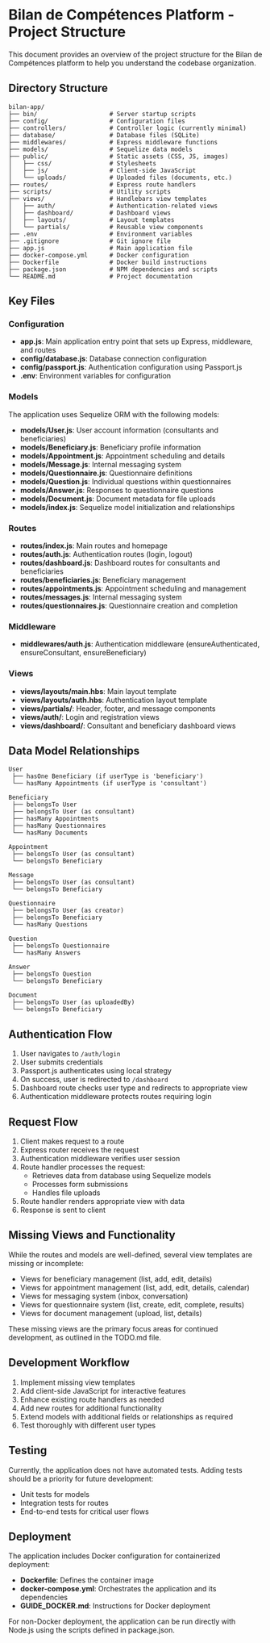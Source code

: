 # Bilan de Compétences Platform - Project Structure

This document provides an overview of the project structure for the Bilan de Compétences platform to help you understand the codebase organization.

## Directory Structure

```
bilan-app/
├── bin/                    # Server startup scripts
├── config/                 # Configuration files
├── controllers/            # Controller logic (currently minimal)
├── database/               # Database files (SQLite)
├── middlewares/            # Express middleware functions
├── models/                 # Sequelize data models
├── public/                 # Static assets (CSS, JS, images)
│   ├── css/                # Stylesheets
│   ├── js/                 # Client-side JavaScript
│   └── uploads/            # Uploaded files (documents, etc.)
├── routes/                 # Express route handlers
├── scripts/                # Utility scripts
├── views/                  # Handlebars view templates
│   ├── auth/               # Authentication-related views
│   ├── dashboard/          # Dashboard views
│   ├── layouts/            # Layout templates
│   └── partials/           # Reusable view components
├── .env                    # Environment variables
├── .gitignore              # Git ignore file
├── app.js                  # Main application file
├── docker-compose.yml      # Docker configuration
├── Dockerfile              # Docker build instructions
├── package.json            # NPM dependencies and scripts
└── README.md               # Project documentation
```

## Key Files

### Configuration

- **app.js**: Main application entry point that sets up Express, middleware, and routes
- **config/database.js**: Database connection configuration
- **config/passport.js**: Authentication configuration using Passport.js
- **.env**: Environment variables for configuration

### Models

The application uses Sequelize ORM with the following models:

- **models/User.js**: User account information (consultants and beneficiaries)
- **models/Beneficiary.js**: Beneficiary profile information
- **models/Appointment.js**: Appointment scheduling and details
- **models/Message.js**: Internal messaging system
- **models/Questionnaire.js**: Questionnaire definitions
- **models/Question.js**: Individual questions within questionnaires
- **models/Answer.js**: Responses to questionnaire questions
- **models/Document.js**: Document metadata for file uploads
- **models/index.js**: Sequelize model initialization and relationships

### Routes

- **routes/index.js**: Main routes and homepage
- **routes/auth.js**: Authentication routes (login, logout)
- **routes/dashboard.js**: Dashboard routes for consultants and beneficiaries
- **routes/beneficiaries.js**: Beneficiary management
- **routes/appointments.js**: Appointment scheduling and management
- **routes/messages.js**: Internal messaging system
- **routes/questionnaires.js**: Questionnaire creation and completion

### Middleware

- **middlewares/auth.js**: Authentication middleware (ensureAuthenticated, ensureConsultant, ensureBeneficiary)

### Views

- **views/layouts/main.hbs**: Main layout template
- **views/layouts/auth.hbs**: Authentication layout template
- **views/partials/**: Header, footer, and message components
- **views/auth/**: Login and registration views
- **views/dashboard/**: Consultant and beneficiary dashboard views

## Data Model Relationships

```
User
 ├── hasOne Beneficiary (if userType is 'beneficiary')
 └── hasMany Appointments (if userType is 'consultant')

Beneficiary
 ├── belongsTo User
 ├── belongsTo User (as consultant)
 ├── hasMany Appointments
 ├── hasMany Questionnaires
 └── hasMany Documents

Appointment
 ├── belongsTo User (as consultant)
 └── belongsTo Beneficiary

Message
 ├── belongsTo User (as consultant)
 └── belongsTo Beneficiary

Questionnaire
 ├── belongsTo User (as creator)
 ├── belongsTo Beneficiary
 └── hasMany Questions

Question
 ├── belongsTo Questionnaire
 └── hasMany Answers

Answer
 ├── belongsTo Question
 └── belongsTo Beneficiary

Document
 ├── belongsTo User (as uploadedBy)
 └── belongsTo Beneficiary
```

## Authentication Flow

1. User navigates to `/auth/login`
2. User submits credentials
3. Passport.js authenticates using local strategy
4. On success, user is redirected to `/dashboard`
5. Dashboard route checks user type and redirects to appropriate view
6. Authentication middleware protects routes requiring login

## Request Flow

1. Client makes request to a route
2. Express router receives the request
3. Authentication middleware verifies user session
4. Route handler processes the request:
   - Retrieves data from database using Sequelize models
   - Processes form submissions
   - Handles file uploads
5. Route handler renders appropriate view with data
6. Response is sent to client

## Missing Views and Functionality

While the routes and models are well-defined, several view templates are missing or incomplete:

- Views for beneficiary management (list, add, edit, details)
- Views for appointment management (list, add, edit, details, calendar)
- Views for messaging system (inbox, conversation)
- Views for questionnaire system (list, create, edit, complete, results)
- Views for document management (upload, list, details)

These missing views are the primary focus areas for continued development, as outlined in the TODO.md file.

## Development Workflow

1. Implement missing view templates
2. Add client-side JavaScript for interactive features
3. Enhance existing route handlers as needed
4. Add new routes for additional functionality
5. Extend models with additional fields or relationships as required
6. Test thoroughly with different user types

## Testing

Currently, the application does not have automated tests. Adding tests should be a priority for future development:

- Unit tests for models
- Integration tests for routes
- End-to-end tests for critical user flows

## Deployment

The application includes Docker configuration for containerized deployment:

- **Dockerfile**: Defines the container image
- **docker-compose.yml**: Orchestrates the application and its dependencies
- **GUIDE_DOCKER.md**: Instructions for Docker deployment

For non-Docker deployment, the application can be run directly with Node.js using the scripts defined in package.json.
